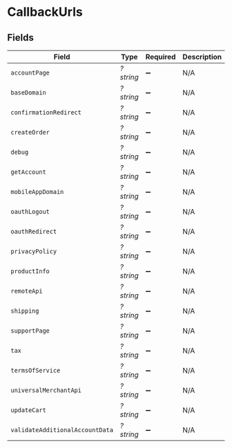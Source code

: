 # CallbackUrls


## Fields

| Field                                         | Type                                          | Required                                      | Description                                   | Example                                       |
| --------------------------------------------- | --------------------------------------------- | --------------------------------------------- | --------------------------------------------- | --------------------------------------------- |
| `accountPage`                                 | *?string*                                     | :heavy_minus_sign:                            | N/A                                           | https://www.example.com/account               |
| `baseDomain`                                  | *?string*                                     | :heavy_minus_sign:                            | N/A                                           | https://www.example.com/                      |
| `confirmationRedirect`                        | *?string*                                     | :heavy_minus_sign:                            | N/A                                           | https://www.example.com/bolt/redirect         |
| `createOrder`                                 | *?string*                                     | :heavy_minus_sign:                            | N/A                                           | https://www.example.com/bolt/order            |
| `debug`                                       | *?string*                                     | :heavy_minus_sign:                            | N/A                                           | https://www.example.com/bolt/debug            |
| `getAccount`                                  | *?string*                                     | :heavy_minus_sign:                            | N/A                                           | https://www.example.com/bolt/account          |
| `mobileAppDomain`                             | *?string*                                     | :heavy_minus_sign:                            | N/A                                           | https://m.example.com/                        |
| `oauthLogout`                                 | *?string*                                     | :heavy_minus_sign:                            | N/A                                           | https://www.example.com/bolt/logout           |
| `oauthRedirect`                               | *?string*                                     | :heavy_minus_sign:                            | N/A                                           | https://www.example.com/bolt/oauth            |
| `privacyPolicy`                               | *?string*                                     | :heavy_minus_sign:                            | N/A                                           | https://www.example.com/privacy-policy        |
| `productInfo`                                 | *?string*                                     | :heavy_minus_sign:                            | N/A                                           | https://www.example.com/bolt/product          |
| `remoteApi`                                   | *?string*                                     | :heavy_minus_sign:                            | N/A                                           | https://www.example.com/bolt/remote-api       |
| `shipping`                                    | *?string*                                     | :heavy_minus_sign:                            | N/A                                           | https://www.example.com/bolt/shipping         |
| `supportPage`                                 | *?string*                                     | :heavy_minus_sign:                            | N/A                                           | https://www.example.com/help                  |
| `tax`                                         | *?string*                                     | :heavy_minus_sign:                            | N/A                                           | https://www.example.com/bolt/tax              |
| `termsOfService`                              | *?string*                                     | :heavy_minus_sign:                            | N/A                                           | https://www.example.com/terms-of-service      |
| `universalMerchantApi`                        | *?string*                                     | :heavy_minus_sign:                            | N/A                                           | https://www.example.com/bolt/merchant-api     |
| `updateCart`                                  | *?string*                                     | :heavy_minus_sign:                            | N/A                                           | https://www.example.com/bolt/cart             |
| `validateAdditionalAccountData`               | *?string*                                     | :heavy_minus_sign:                            | N/A                                           | https://www.example.com/bolt/validate-account |